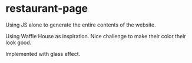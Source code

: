 # restaurant-page

Using JS alone to generate the entire contents of the website.

Using Waffle House as inspiration. Nice challenge to make their color their look good.

Implemented with glass effect.

